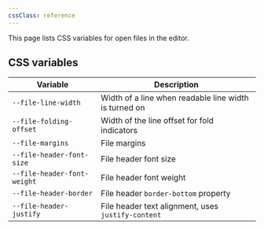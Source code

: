 ```yaml
---
cssClass: reference
---
```


This page lists CSS variables for open files in the editor.

## CSS variables

| Variable                    | Description                                           |
| --------------------------- | ----------------------------------------------------- |
| `--file-line-width`         | Width of a line when readable line width is turned on |
| `--file-folding-offset`     | Width of the line offset for fold indicators          |
| `--file-margins`            | File margins                                          |
| `--file-header-font-size`   | File header font size                                 |
| `--file-header-font-weight` | File header font weight                               |
| `--file-header-border`      | File header `border-bottom` property                  |
| `--file-header-justify`     | File header text alignment, uses `justify-content`    |
